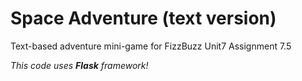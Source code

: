 # Space Adventure (text version)

Text-based adventure mini-game for FizzBuzz Unit7 Assignment 7.5

*This code uses **Flask** framework!*
